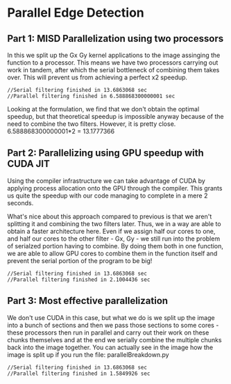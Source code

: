 # Parallel Edge Detection


## Part 1: MISD Parallelization using two processors
In this we split up the Gx Gy kernel applications to the image assinging the function to a processor. This means we have two processors carrying out work in tandem, after which the serial bottleneck of combining them takes over. This will prevent us from achieving a perfect x2 speedup. 
```
//Serial filtering finished in 13.6863068 sec
//Parallel filtering finished in 6.588868300000001 sec
```

Looking at the formulation, we find that we don't obtain the optimal speedup, but that theoretical speedup is impossible anyway because of the need to combine the two filters. However, it is pretty close.
6.588868300000001*2 = 13.1777366



## Part 2: Parallelizing using GPU speedup with CUDA JIT
Using the compiler infrastructure we can take advantage of CUDA by applying process allocation onto the GPU through the compiler. This grants us quite the speedup with our code managing to complete in a mere 2 seconds.

What's nice about this approach compared to previous is that we aren't splitting it and combining the two filters later. Thus, we in a way are able to obtain a faster architecture here. Even if we assign half our cores to one, and half our cores to the other filter - Gx, Gy - we still run into the problem of serialzed portion having to combine. By doing them both in one function, we are able to allow GPU cores to combine them in the function itself and prevent the serial portion of the program to be big!


```
//Serial filtering finished in 13.6863068 sec
//Parallel filtering finished in 2.1004436 sec
```

## Part 3: Most effective parallelization
We don't use CUDA in this case, but what we do is we split up the image into a bunch of sections and then we pass those sections to some cores - these processors then run in parallel and carry out their work on these chunks themselves and at the end we serially combine the multiple chunks back into the image together. You can actually see in the image how the image is split up if you run the file: parallelBreakdown.py

```
//Serial filtering finished in 13.6863068 sec
//Parallel filtering finished in 1.5849926 sec
```

